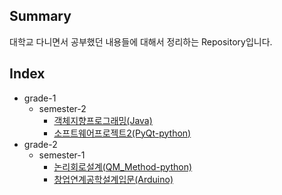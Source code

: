 ## Summary

대학교 다니면서 공부했던 내용들에 대해서 정리하는 Repository입니다.

## Index

- grade-1
  - semester-2
    - [객체지향프로그래밍(Java)](grade-1/semester-2/OOP-Java/README.md)
    - [소프트웨어프로젝트2(PyQt-python)](grade-1/semester-2/SoftwareProject2_PyQt-python/README.md)
- grade-2
  - semester-1
    - [논리회로설계(QM_Method-python)](grade-2/semester-1/QM_Method-python/)
    - [창업연계공학설계입문(Arduino)](grade-2/semester-1/Arduino/)
